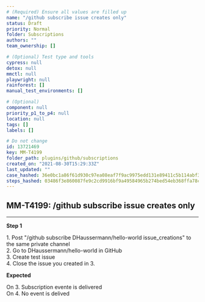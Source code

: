 ```yaml
---
# (Required) Ensure all values are filled up
name: "/github subscribe issue creates only"
status: Draft
priority: Normal
folder: Subscriptions
authors: ""
team_ownership: []

# (Optional) Test type and tools
cypress: null
detox: null
mmctl: null
playwright: null
rainforest: []
manual_test_environments: []

# (Optional)
component: null
priority_p1_to_p4: null
location: null
tags: []
labels: []

# Do not change
id: 13721469
key: MM-T4199
folder_path: plugins/github/subscriptions
created_on: "2021-08-30T15:29:33Z"
last_updated: ""
case_hashed: 36e0bc1a86f61d930c97ea08eaf7f9ac9975edd131e89411c5b114abf360e1c152203d2334d0a8b449e5dba90b60700a
steps_hashed: 03486f3e860087fe9c2cd9916bf9a49584965b274bed54eb368ffa78cdeecf7c4c41fa05ede51b58b0ace752a803a3f4
---
```


## MM-T4199: /github subscribe issue creates only

---

**Step 1**

1\. Post "/github subscribe DHaussermann/hello-world issue\_creations" to the same private channel\
2\. Go to DHaussermann/hello-world in GitHub\
3\. Create test issue\
4\. Close the issue you created in 3.

**Expected**

On 3. Subscription evente is delivered\
On 4. No event is delived
